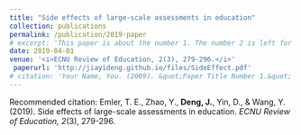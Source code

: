 ```yaml
---
title: "Side effects of large-scale assessments in education"
collection: publications
permalink: /publication/2019-paper
# excerpt: 'This paper is about the number 1. The number 2 is left for future work.'
date: 2019-04-01
venue: '<i>ECNU Review of Education, 2(3), 279-296.</i>'
 paperurl: 'http://jiayideng.github.io/files/SideEffect.pdf'
# citation: 'Your Name, You. (2009). &quot;Paper Title Number 1.&quot; <i>Applied Psychological Measurement.</i>.'
---
```



Recommended citation: Emler, T. E., Zhao, Y., **Deng, J.**, Yin, D., & Wang, Y. (2019). Side effects of large-scale assessments in education. <i>ECNU Review of Education, 2</i>(3), 279-296.


